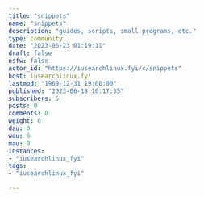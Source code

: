```yaml
---
title: "snippets" 
name: "snippets"
description: "guides, scripts, small programs, etc."
type: community
date: "2023-06-23 01:19:11"
draft: false
nsfw: false
actor_id: "https://iusearchlinux.fyi/c/snippets"
host: iusearchlinux.fyi
lastmod: "1969-12-31 19:00:00"
published: "2023-06-18 10:17:35"
subscribers: 5
posts: 0
comments: 0
weight: 0
dau: 0
wau: 0
mau: 0
instances:
- "iusearchlinux_fyi"
tags: 
- "iusearchlinux_fyi"

---
```

